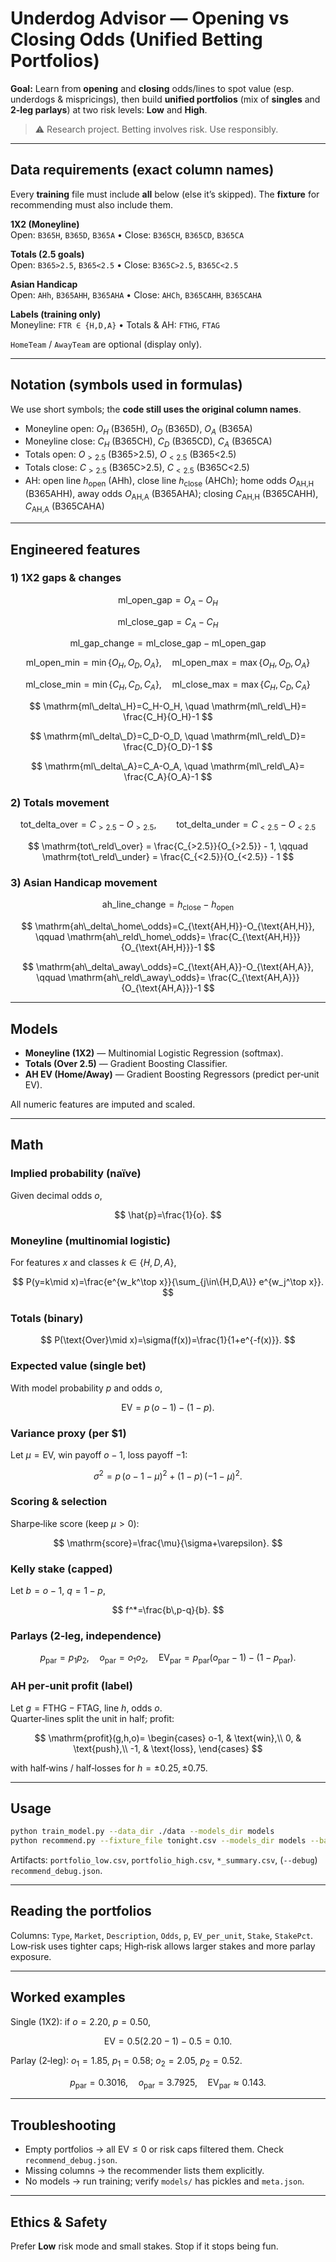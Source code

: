 # Underdog Advisor — Opening vs Closing Odds (Unified Betting Portfolios)

**Goal:** Learn from **opening** and **closing** odds/lines to spot value (esp. underdogs & mispricings), then build **unified portfolios** (mix of **singles** and **2‑leg parlays**) at two risk levels: **Low** and **High**.

> ⚠️ Research project. Betting involves risk. Use responsibly.

---

## Data requirements (exact column names)

Every **training** file must include **all** below (else it’s skipped). The **fixture** for recommending must also include them.

**1X2 (Moneyline)**  
Open: `B365H`, `B365D`, `B365A` • Close: `B365CH`, `B365CD`, `B365CA`

**Totals (2.5 goals)**  
Open: `B365>2.5`, `B365<2.5` • Close: `B365C>2.5`, `B365C<2.5`

**Asian Handicap**  
Open: `AHh`, `B365AHH`, `B365AHA` • Close: `AHCh`, `B365CAHH`, `B365CAHA`

**Labels (training only)**  
Moneyline: `FTR ∈ {H,D,A}` • Totals & AH: `FTHG`, `FTAG`

`HomeTeam` / `AwayTeam` are optional (display only).

---

## Notation (symbols used in formulas)

We use short symbols; the **code still uses the original column names**.

- Moneyline open: $O_H$ (B365H), $O_D$ (B365D), $O_A$ (B365A)  
- Moneyline close: $C_H$ (B365CH), $C_D$ (B365CD), $C_A$ (B365CA)  
- Totals open: $O_{>2.5}$ (B365>2.5), $O_{<2.5}$ (B365<2.5)  
- Totals close: $C_{>2.5}$ (B365C>2.5), $C_{<2.5}$ (B365C<2.5)  
- AH: open line $h_{\text{open}}$ (AHh), close line $h_{\text{close}}$ (AHCh); home odds $O_{\text{AH,H}}$ (B365AHH), away odds $O_{\text{AH,A}}$ (B365AHA); closing $C_{\text{AH,H}}$ (B365CAHH), $C_{\text{AH,A}}$ (B365CAHA)

---

## Engineered features

### 1) 1X2 gaps & changes

$$
\mathrm{ml\_open\_gap} = O_A - O_H
$$

$$
\mathrm{ml\_close\_gap} = C_A - C_H
$$

$$
\mathrm{ml\_gap\_change} = \mathrm{ml\_close\_gap} - \mathrm{ml\_open\_gap}
$$

$$
\mathrm{ml\_open\_min} = \min\{O_H,O_D,O_A\}, \quad
\mathrm{ml\_open\_max} = \max\{O_H,O_D,O_A\}
$$

$$
\mathrm{ml\_close\_min} = \min\{C_H,C_D,C_A\}, \quad
\mathrm{ml\_close\_max} = \max\{C_H,C_D,C_A\}
$$

$$
\mathrm{ml\_delta\_H}=C_H-O_H, \quad \mathrm{ml\_reld\_H}= \frac{C_H}{O_H}-1
$$

$$
\mathrm{ml\_delta\_D}=C_D-O_D, \quad \mathrm{ml\_reld\_D}= \frac{C_D}{O_D}-1
$$

$$
\mathrm{ml\_delta\_A}=C_A-O_A, \quad \mathrm{ml\_reld\_A}= \frac{C_A}{O_A}-1
$$

### 2) Totals movement

$$
\mathrm{tot\_delta\_over} = C_{>2.5} - O_{>2.5}, \qquad
\mathrm{tot\_delta\_under} = C_{<2.5} - O_{<2.5}
$$

$$
\mathrm{tot\_reld\_over} = \frac{C_{>2.5}}{O_{>2.5}} - 1, \qquad
\mathrm{tot\_reld\_under} = \frac{C_{<2.5}}{O_{<2.5}} - 1
$$

### 3) Asian Handicap movement

$$
\mathrm{ah\_line\_change} = h_{\text{close}} - h_{\text{open}}
$$

$$
\mathrm{ah\_delta\_home\_odds}=C_{\text{AH,H}}-O_{\text{AH,H}}, \qquad
\mathrm{ah\_reld\_home\_odds}= \frac{C_{\text{AH,H}}}{O_{\text{AH,H}}}-1
$$

$$
\mathrm{ah\_delta\_away\_odds}=C_{\text{AH,A}}-O_{\text{AH,A}}, \qquad
\mathrm{ah\_reld\_away\_odds}= \frac{C_{\text{AH,A}}}{O_{\text{AH,A}}}-1
$$

---

## Models

- **Moneyline (1X2)** — Multinomial Logistic Regression (softmax).  
- **Totals (Over 2.5)** — Gradient Boosting Classifier.  
- **AH EV (Home/Away)** — Gradient Boosting Regressors (predict per‑unit EV).

All numeric features are imputed and scaled.

---

## Math

### Implied probability (naïve)

Given decimal odds $o$,

$$
\hat{p}=\frac{1}{o}.
$$

### Moneyline (multinomial logistic)

For features $x$ and classes $k\in\{H,D,A\}$,

$$
P(y=k\mid x)=\frac{e^{w_k^\top x}}{\sum_{j\in\{H,D,A\}} e^{w_j^\top x}}.
$$

### Totals (binary)

$$
P(\text{Over}\mid x)=\sigma(f(x))=\frac{1}{1+e^{-f(x)}}.
$$

### Expected value (single bet)

With model probability $p$ and odds $o$,

$$
\mathrm{EV}=p\,(o-1)-(1-p).
$$

### Variance proxy (per \$1)

Let $\mu=\mathrm{EV}$, win payoff $o-1$, loss payoff $-1$:

$$
\sigma^2 = p\,(o-1-\mu)^2 + (1-p)\,(-1-\mu)^2.
$$

### Scoring & selection

Sharpe‑like score (keep $\mu>0$):

$$
\mathrm{score}=\frac{\mu}{\sigma+\varepsilon}.
$$

### Kelly stake (capped)

Let $b=o-1$, $q=1-p$,

$$
f^*=\frac{b\,p-q}{b}.
$$

### Parlays (2‑leg, independence)

$$
p_{\text{par}}=p_1p_2,\quad o_{\text{par}}=o_1o_2,\quad
\mathrm{EV}_{\text{par}}=p_{\text{par}}(o_{\text{par}}-1)-(1-p_{\text{par}}).
$$

### AH per‑unit profit (label)

Let $g=\mathrm{FTHG}-\mathrm{FTAG}$, line $h$, odds $o$.  
Quarter‑lines split the unit in half; profit:

$$
\mathrm{profit}(g,h,o)=
\begin{cases}
o-1, & \text{win},\\
0,   & \text{push},\\
-1,  & \text{loss},
\end{cases}
$$

with half‑wins / half‑losses for $h=\pm0.25,\pm0.75$.

---

## Usage

```bash
python train_model.py --data_dir ./data --models_dir models
python recommend.py --fixture_file tonight.csv --models_dir models --bankroll 1000 --max_games 5 --max_picks 8 --debug
```

Artifacts: `portfolio_low.csv`, `portfolio_high.csv`, `*_summary.csv`, (`--debug`) `recommend_debug.json`.

---

## Reading the portfolios

Columns: `Type`, `Market`, `Description`, `Odds`, `p`, `EV_per_unit`, `Stake`, `StakePct`.  
Low‑risk uses tighter caps; High‑risk allows larger stakes and more parlay exposure.

---

## Worked examples

Single (1X2): if $o=2.20$, $p=0.50$,

$$
\mathrm{EV}=0.5(2.20-1)-0.5=0.10.
$$

Parlay (2‑leg): $o_1=1.85$, $p_1=0.58$; $o_2=2.05$, $p_2=0.52$.

$$
p_{\text{par}}=0.3016,\quad o_{\text{par}}=3.7925,\quad
\mathrm{EV}_{\text{par}}\approx 0.143.
$$

---

## Troubleshooting

- Empty portfolios → all $\mathrm{EV}\le0$ or risk caps filtered them. Check `recommend_debug.json`.
- Missing columns → the recommender lists them explicitly.
- No models → run training; verify `models/` has pickles and `meta.json`.

---

## Ethics & Safety

Prefer **Low** risk mode and small stakes. Stop if it stops being fun.